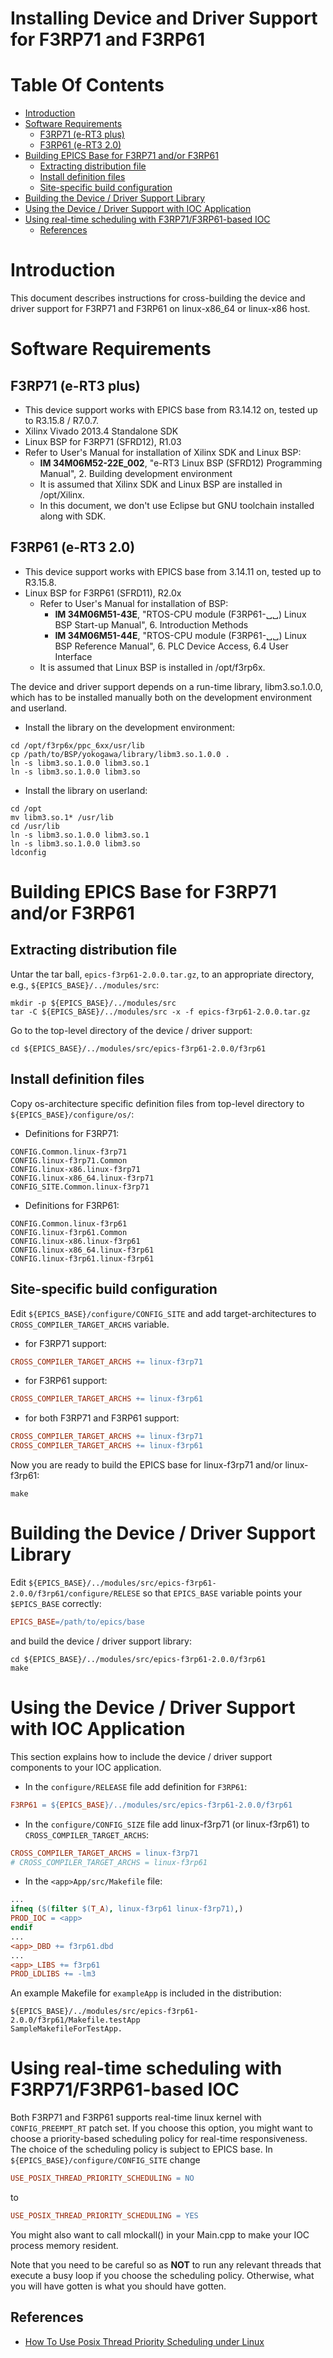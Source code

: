 <!-- -*- coding: utf-8-unix -*- -->

Installing Device and Driver Support for F3RP71 and F3RP61
==========================================================

Table Of Contents
=================
<!--ts-->
   * [Introduction](#introduction)
   * [Software Requirements](#software-requirements)
      * [F3RP71 (e-RT3 plus)](#f3rp71-e-rt3-plus)
      * [F3RP61 (e-RT3 2.0)](#f3rp61-e-rt3-20)
   * [Building EPICS Base for F3RP71 and/or F3RP61](#building-epics-base-for-f3rp71-andor-f3rp61)
      * [Extracting distribution file](#extracting-distribution-file)
      * [Install definition files](#install-definition-files)
      * [Site-specific build configuration](#site-specific-build-configuration)
   * [Building the Device / Driver Support Library](#building-the-device--driver-support-library)
   * [Using the Device / Driver Support with IOC Application](#using-the-device--driver-support-with-ioc-application)
   * [Using real-time scheduling with F3RP71/F3RP61-based IOC](#using-real-time-scheduling-with-f3rp71f3rp61-based-ioc)
      * [References](#references)

<!-- Added by: shuei, at: 2018-11-30T10:22+0900 -->

<!--te-->

# Introduction

This document describes instructions for cross-building the device and
driver support for F3RP71 and F3RP61 on linux-x86_64 or linux-x86 host.

# Software Requirements
## F3RP71 (e-RT3 plus)
- This device support works with EPICS base from R3.14.12 on, tested up to R3.15.8 / R7.0.7.
- Xilinx Vivado 2013.4 Standalone SDK
- Linux BSP for F3RP71 (SFRD12), R1.03
- Refer to User's Manual for installation of Xilinx SDK and Linux BSP:
  - **IM 34M06M52-22E_002**, "e-RT3 Linux BSP (SFRD12) Programming Manual", 2. Building development environment
  - It is assumed that Xilinx SDK and Linux BSP are installed in /opt/Xilinx.
  - In this document, we don't use Eclipse but GNU toolchain installed along with SDK.

## F3RP61 (e-RT3 2.0)
- This device support works with EPICS base from 3.14.11 on, tested up to R3.15.8.
- Linux BSP for F3RP61 (SFRD11), R2.0x
  - Refer to User's Manual for installation of BSP:
    - **IM 34M06M51-43E**, "RTOS-CPU module (F3RP61-␣␣) Linux BSP Start-up Manual", 6. Introduction Methods
    - **IM 34M06M51-44E**, "RTOS-CPU module (F3RP61-␣␣) Linux BSP Reference Manual", 6. PLC Device Access, 6.4 User Interface
  - It is assumed that Linux BSP is installed in /opt/f3rp6x.

The device and driver support depends on a run-time library,
libm3.so.1.0.0, which has to be installed manually both on the
development environment and userland.

- Install the library on the development environment:
```shell
cd /opt/f3rp6x/ppc_6xx/usr/lib
cp /path/to/BSP/yokogawa/library/libm3.so.1.0.0 .
ln -s libm3.so.1.0.0 libm3.so.1
ln -s libm3.so.1.0.0 libm3.so
```

- Install the library on userland:
```shell
cd /opt
mv libm3.so.1* /usr/lib
cd /usr/lib
ln -s libm3.so.1.0.0 libm3.so.1
ln -s libm3.so.1.0.0 libm3.so
ldconfig
```

# Building EPICS Base for F3RP71 and/or F3RP61
## Extracting distribution file
Untar the tar ball, `epics-f3rp61-2.0.0.tar.gz`, to an appropriate directory, e.g., `${EPICS_BASE}/../modules/src`:
```shell
mkdir -p ${EPICS_BASE}/../modules/src
tar -C ${EPICS_BASE}/../modules/src -x -f epics-f3rp61-2.0.0.tar.gz
```

Go to the top-level directory of the device / driver support:
```shell
cd ${EPICS_BASE}/../modules/src/epics-f3rp61-2.0.0/f3rp61
```

## Install definition files
Copy os-architecture specific definition files from top-level directory to `${EPICS_BASE}/configure/os/`:
- Definitions for F3RP71:
```
CONFIG.Common.linux-f3rp71
CONFIG.linux-f3rp71.Common
CONFIG.linux-x86.linux-f3rp71
CONFIG.linux-x86_64.linux-f3rp71
CONFIG_SITE.Common.linux-f3rp71
```
- Definitions for F3RP61:
```
CONFIG.Common.linux-f3rp61
CONFIG.linux-f3rp61.Common
CONFIG.linux-x86.linux-f3rp61
CONFIG.linux-x86_64.linux-f3rp61
CONFIG.linux-f3rp61.linux-f3rp61
```

## Site-specific build configuration

Edit `${EPICS_BASE}/configure/CONFIG_SITE` and add
target-architectures to `CROSS_COMPILER_TARGET_ARCHS` variable.
- for F3RP71 support:
```makefile
CROSS_COMPILER_TARGET_ARCHS += linux-f3rp71
```

- for F3RP61 support:
```makefile
CROSS_COMPILER_TARGET_ARCHS += linux-f3rp61
```

- for both F3RP71 and F3RP61 support:
```makefile
CROSS_COMPILER_TARGET_ARCHS += linux-f3rp71
CROSS_COMPILER_TARGET_ARCHS += linux-f3rp61
```

Now you are ready to build the EPICS base for linux-f3rp71 and/or linux-f3rp61:

```shell
make
```

# Building the Device / Driver Support Library

Edit
`${EPICS_BASE}/../modules/src/epics-f3rp61-2.0.0/f3rp61/configure/RELESE`
so that `EPICS_BASE` variable points your `$EPICS_BASE` correctly:

```makefile
EPICS_BASE=/path/to/epics/base
```

and build the device / driver support library:

```shell
cd ${EPICS_BASE}/../modules/src/epics-f3rp61-2.0.0/f3rp61
make
```

# Using the Device / Driver Support with IOC Application

This section explains how to include the device / driver support components to your IOC application.
- In the `configure/RELEASE` file add definition for `F3RP61`:

```makefile
F3RP61 = ${EPICS_BASE}/../modules/src/epics-f3rp61-2.0.0/f3rp61
```

- In the `configure/CONFIG_SIZE` file add linux-f3rp71 (or linux-f3rp61) to `CROSS_COMPILER_TARGET_ARCHS`:

```makefile
CROSS_COMPILER_TARGET_ARCHS = linux-f3rp71
# CROSS_COMPILER_TARGET_ARCHS = linux-f3rp61
```

- In the `<app>App/src/Makefile` file:
```makefile
...
ifneq ($(filter $(T_A), linux-f3rp61 linux-f3rp71),)
PROD_IOC = <app>
endif
...
<app>_DBD += f3rp61.dbd
...
<app>_LIBS += f3rp61
PROD_LDLIBS += -lm3
```

An example Makefile for ```exampleApp``` is included in the distribution:
```
${EPICS_BASE}/../modules/src/epics-f3rp61-2.0.0/f3rp61/Makefile.testApp
SampleMakefileForTestApp.
```

# Using real-time scheduling with F3RP71/F3RP61-based IOC

Both F3RP71 and F3RP61 supports real-time linux kernel with
```CONFIG_PREEMPT_RT``` patch set. If you choose this option, you
might want to choose a priority-based scheduling policy for real-time
responsiveness. The choice of the scheduling policy is subject to
EPICS base. In `${EPICS_BASE}/configure/CONFIG_SITE` change

```makefile
USE_POSIX_THREAD_PRIORITY_SCHEDULING = NO
```
to
```makefile
USE_POSIX_THREAD_PRIORITY_SCHEDULING = YES
```

You might also want to call mlockall() in your <app>Main.cpp to make
your IOC process memory resident.

Note that you need to be careful so as **NOT** to run any relevant
threads that execute a busy loop if you choose the scheduling
policy. Otherwise, what you will have gotten is what you should have
gotten.

## References
- [How To Use Posix Thread Priority Scheduling under Linux](https://wiki-ext.aps.anl.gov/epics/index.php/How_To_Use_Posix_Thread_Priority_Scheduling_under_Linux)
